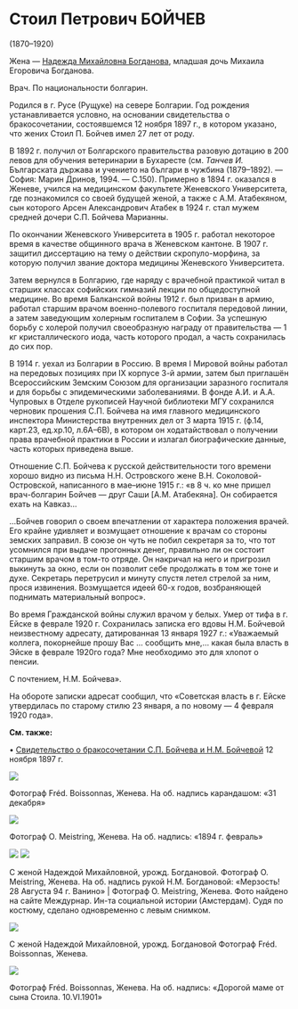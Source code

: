 # Стоил Петрович БОЙЧЕВ
(1870–1920)

Жена — [Надежда Михайловна Богданова](NMBB.md), младшая дочь Михаила Егоровича Богданова.

Врач. По национальности болгарин.

Родился в г. Русе (Рущуке) на севере Болгарии. Год рождения устанавливается условно, на основании свидетельства о бракосочетании, состоявшемся 12 ноября 1897 г., в котором указано, что жених Стоил П. Бойчев имел 27 лет от роду.

В 1892 г. получил от Болгарского правительства разовую дотацию в 200 левов для обучения ветеринарии в Бухаресте (см. *Танчев И.* Българската държава и учението на българи в чужбина (1879–1892). — София: Марин Дринов, 1994. — С.150). Примерно в 1894 г. оказался в Женеве, учился на медицинском факультете Женевского Университета, где познакомился со своей будущей женой, а также с А.М. Атабекяном, сын которого Арсен Александрович Атабек в 1924 г. стал мужем средней дочери С.П. Бойчева Марианны.

По окончании Женевского Университета в 1905 г. работал некоторое время в качестве общинного врача в Женевском кантоне. В 1907 г. защитил диссертацию на тему о действии скропуло-морфина, за которую получил звание доктора медицины Женевского Университета.

Затем вернулся в Болгарию, где наряду с врачебной практикой читал в старших классах софийских гимназий лекции по общедоступной медицине. Во время Балканской войны 1912 г. был призван в армию, работал старшим врачом военно-полевого госпиталя передовой линии, а затем заведующим холерным госпиталем в Софии. За успешную борьбу с холерой получил своеобразную награду от правительства — 1 кг кристаллического иода, часть которого продал, а часть сохранилась до сих пор.

В 1914 г. уехал из Болгарии в Россию. В время I Мировой войны работал на передовых позициях при IX корпусе 3-й армии, затем был приглашён Всероссийским Земским Союзом для организации заразного госпиталя и для борьбы с эпидемическими заболеваниями. В фонде А.И. и А.А. Чупровых в Отделе рукописей Научной библиотеки МГУ сохранился черновик прошения С.П. Бойчева на имя главного медицинского инспектора Министерства внутренних дел от 3 марта 1915 г. (ф.14, карт.23, ед.хр.10, л.6А–6В), в котором он ходатайствовал о получении права врачебной практики в России и излагал биографические данные, часть которых приведена выше.

Отношение С.П. Бойчева к русской действительности того времени хорошо видно из письма Н.Н. Островского жене В.Н. Соколовой-Островской, написанного в мае–июне 1915 г.: «в 8 ч. ко мне пришел врач-болгарин Бойчев — друг Саши [А.М. Атабекяна]. Он собирается ехать на Кавказ…

…Бойчев говорил о своем впечатлении от характера положения врачей. Его крайне удивляет и возмущает отношение к врачам со стороны земских заправил. В союзе он чуть не побил секретаря за то, что тот усомнился при выдаче прогонных денег, правильно ли он состоит старшим врачом в том-то отряде. Он накричал на него и пригрозил выкинуть за окно, если он позволит себе продолжать в том же тоне и духе. Секретарь перетрусил и минуту спустя летел стрелой за ним, прося извинения. Возмущается идеей 60-х годов, возбраняющей поднимать материальный вопрос».

Во время Гражданской войны служил врачом у белых. Умер от тифа в г. Ейске в феврале 1920 г. Сохранилась записка его вдовы Н.М. Бойчевой неизвестному адресату, датированная 13 января 1927 г.: «Уважаемый коллега, покорнейше прошу Вас … сообщить мне,… какая была власть в Эйске в феврале 1920го года? Мне необходимо это для хлопот о пенсии.

С почтением, Н.М. Бойчева».

На обороте записки адресат сообщил, что «Советская власть в г. Ейске утвердилась по старому стилю 23 января, а по новому — 4 февраля 1920 года».

**См. также:**

• [Свидетельство о бракосочетании С.П. Бойчева и Н.М. Бойчевой](../docs/doc-1897-11-29.md) 12 ноября 1897 г.

![](../Album/img/16-3.jpg)

Фотограф Fréd. Boissonnas, Женева.
На об. надпись карандашом: «31 декабря»

![](../Album/img/42-1.jpg)

Фотограф O. Meistring, Женева.
На об. надпись: «1894 г. февраль»

![](../Album/img/32-3.jpg) ![](img/SPB-IISG.jpg)

С женой Надеждой Михайловной, урожд. Богдановой.
Фотограф O. Meistring, Женева.
На об. надпись рукой Н.М. Богдановой: «Мерзость! 28 Августа 94 г. Ванино» | Фотограф O. Meistring, Женева.
Фото найдено на сайте Междурнар. Ин-та социальной истории (Амстердам).
Судя по костюму, сделано одновременно с левым снимком.

![](../Album/img/44.jpg)

С женой Надеждой Михайловной, урожд. Богдановой
Фотограф Fréd. Boissonnas, Женева.

![](../Album/img/32-4.jpg)

Фотограф Fréd. Boissonnas, Женева.
На об. надпись: «Дорогой маме от сына Стоила. 10.VI.1901»